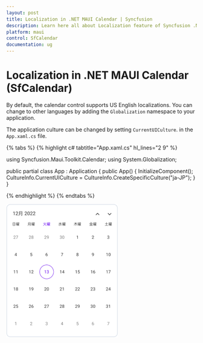 ```yaml
---
layout: post
title: Localization in .NET MAUI Calendar | Syncfusion
description: Learn here all about Localization feature of Syncfusion .NET MAUI Calendar(SfCalendar) control and more. 
platform: maui
control: SfCalendar
documentation: ug
---
```


# Localization in .NET MAUI Calendar (SfCalendar)

By default, the calendar control supports US English localizations. You can change to other languages by adding the `Globalization` namespace to your application.

The application culture can be changed by setting `CurrentUICulture`. in the `App.xaml.cs` file.

{% tabs %}
{% highlight c# tabtitle="App.xaml.cs" hl_lines="2 9" %}

using Syncfusion.Maui.Toolkit.Calendar;
using System.Globalization;

public partial class App : Application
{
	public App()
	{
		InitializeComponent();
		CultureInfo.CurrentUICulture = CultureInfo.CreateSpecificCulture("ja-JP");
	}
}

{% endhighlight %}
{% endtabs %}

![Month view localization in .NET MAUI Calendar.](images/localization/maui-month-view-localization.png)
